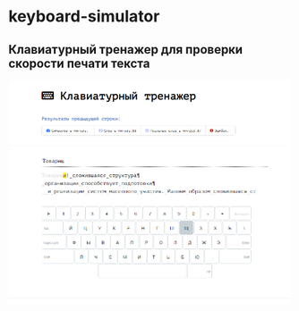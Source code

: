 # keyboard-simulator
## Клавиатурный тренажер для проверки скорости печати текста
![Иллюстрация к проекту](https://github.com/yurii-isaev/keyboard-simulator/blob/master/screenshots/screenshot.png)

